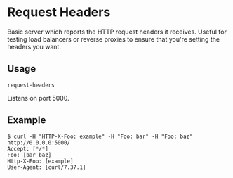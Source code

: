 Request Headers
===============

Basic server which reports the HTTP request headers it receives.
Useful for testing load balancers or reverse proxies to ensure that you're setting the headers you want.

Usage
-----

```
request-headers
```

Listens on port 5000.

Example
-------

```
$ curl -H "HTTP-X-Foo: example" -H "Foo: bar" -H "Foo: baz" http://0.0.0.0:5000/
Accept: [*/*]
Foo: [bar baz]
Http-X-Foo: [example]
User-Agent: [curl/7.37.1]
```
